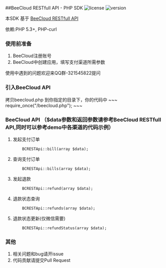 ##BeeCloud RESTfull API - PHP SDK
![license](https://img.shields.io/badge/license-MIT-brightgreen.svg) ![version](https://img.shields.io/badge/version-v2.0.0-blue.svg)

本SDK 基于 [BeeCloud RESTfull API](https://github.com/beecloud/beecloud-rest-api)

依赖:PHP 5.3+, PHP-curl

### 使用前准备
1. BeeCloud注册账号
2. BeeCloud中创建应用，填写支付渠道所需参数

使用中遇到的问题欢迎来QQ群-321545822提问


### 引入BeeCloud API

拷贝beecloud.php 到你指定的目录<YourPath>下，你的代码中
	~~~
		require_once("<YourPath>/beecloud.php");
	~~~

### BeeCloud API （$data参数和返回参数请参考BeeCloud RESTfull API,同时可以参考demo中各渠道的代码示例）
1. 发起支付订单 

	~~~
		BCRESTApi::bill(array $data);
	~~~
2. 查询支付订单

	~~~
		BCRESTApi::bills(array $data);
	~~~
	
3. 发起退款 

	~~~
		BCRESTApi::refund(array $data);
	~~~
	
4. 退款状态查询

	~~~
		BCRESTApi::refunds(array $data);
	~~~
	
5. 退款状态更新(仅微信需要) 

	~~~
		BCRESTApi::refundStatus(array $data);
	~~~


### 其他
1. 相关问题和bug请开issue
2. 代码贡献请提交Pull Request

